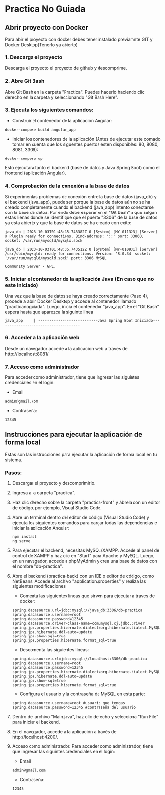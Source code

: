 ﻿# Practica No Guiada
## Abrir proyecto con Docker
Para abir el proyecto con docker debes tener instalado previamnte GIT y Docker Desktop(Tenerlo ya abierto)
### 1. Descarga el proyecto
Descarga el proyecto el proyecto de github y descomprime.

### 2. Abre Git Bash
Abre Git Bash en la carpeta "Practica". Puedes hacerlo haciendo clic derecho en la carpeta y seleccionando "Git Bash Here".

### 3. Ejecuta los siguientes comandos:
- Construir el contenedor de la aplicación Angular:
```
docker-compose build angular_app
```
- Iniciar los contenedores de la aplicación (Antes de ejecutar este comado tomar en cuenta que los siguentes puertos esten disponibles: 80, 8080, 8081, 3306):
```
docker-compose up
```
Esto ejecutará tanto el backend (base de datos y Java Spring Boot) como el frontend (aplicación Angular).

###  4. Comprobación de la conexión a la base de datos
Si experimentas problemas de conexión entre la base de datos (java_db) y el backend (java_app), puede ser porque la base de datos aún no se ha creado completamente cuando el backend (java_app) intento conectarse con la base de datos. Por ende debe esperar en el "Git Bash" a que salgan estas lienas donde se identifique que el puerto "3306" de la base de datos ya esta abierto y que la base de datos se ha creado con exito:
```
java_db | 2023-10-03T01:48:35.743382Z 0 [System] [MY-011323] [Server] X Plugin ready for connections. Bind-address: '::' port: 33060, socket: /var/run/mysqld/mysqlx.sock
```
```
java_db | 2023-10-03T01:48:35.743512Z 0 [System] [MY-010931] [Server] /usr/sbin/mysqld: ready for connections. Version: '8.0.34' socket: '/var/run/mysqld/mysqld.sock' port: 3306 MySQL
```
```
Community Server - GPL.
```

### 5. Iniciar el contenedor de la aplicación Java (En caso que no este iniciado)
Una vez que la base de datos se haya creado correctamente (Paso 4), procede a abrir Docker Desktop y accede al contenedor llamado "practicanoguiada". Luego, inicia el contenedor "java_app". En el "Git Bash" espera hasta que aparezca la siguinte linea 
```
java_app     | ---------------------------Java Spring Boot Iniciado-------------------------------------
```

### 6. Acceder a la aplicación web
Desde un navegador accede a la aplicacion web a traves de http://localhost:8081/

### 7. Acceso como administrador
Para acceder como administrador, tiene que ingresar las siguintes credenciales en el login:
- Email
```
admin@gmail.com
```
- Contraseña:
```
12345
```




## Instrucciones para ejecutar la aplicación de forma local

Estas son las instrucciones para ejecutar la aplicación de forma local en tu sistema.

### Pasos:

1. Descargar el proyecto y descomprimirlo.

2. Ingresa a la carpeta "practica".

3. Haz clic derecho sobre la carpeta "practica-front" y ábrela con un editor de código, por ejemplo, Visual Studio Code.

4. Abre un terminal dentro del editor de código (Visual Studio Code) y ejecuta los siguientes comandos para cargar todas las dependencias e iniciar la aplicación Angular:

   ```
   npm install
   ng serve
   ```
5. Para ejecutar el backend, necesitas MySQL/XAMPP. Accede al panel de control de XAMPP y haz clic en "Start" para Apache y MySQL. Luego, en un navegador, accede a phpMyAdmin y crea una base de datos con el nombre "db-practica".

6. Abre el backend (practica-back) con un IDE o editor de código, como NetBeans. Accede al archivo "application.properties" y realiza las siguientes modificaciones:

    - Comenta las siguientes líneas que sirven para ejecutar a traves de docker:

    ```
    spring.datasource.url=jdbc:mysql://java_db:3306/db-practica
    spring.datasource.username=root
    spring.datasource.password=12345
    spring.datasource.driver-class-name=com.mysql.cj.jdbc.Driver
    spring.jpa.properties.hibernate.dialect=org.hibernate.dialect.MySQL8Dialect
    spring.jpa.hibernate.ddl-auto=update
    spring.jpa.show-sql=true
    spring.jpa.properties.hibernate.format_sql=true
    ```
    - Descomenta las siguientes líneas:

    ```
    spring.datasource.url=jdbc:mysql://localhost:3306/db-practica
    spring.datasource.username=root
    spring.datasource.password=12345
    spring.jpa.properties.hibernate.dialect=org.hibernate.dialect.MySQL8Dialect
    spring.jpa.hibernate.ddl-auto=update
    spring.jpa.show-sql=true
    spring.jpa.properties.hibernate.format_sql=true
    ```
    - Configura el usuario y la contraseña de MySQL en esta parte:
    ```
    spring.datasource.username=root #usuario que tengas
    spring.datasource.password=12345 #contraseña del usuario
    ```
7. Dentro del archivo "Main.java", haz clic derecho y selecciona "Run File" para iniciar el backend.

8. En el navegador, accede a la aplicación a través de http://localhost:4200/.

9. Acceso como administrador. Para acceder como administrador, tiene que ingresar las siguintes credenciales en el login:
    - Email
    ```
    admin@gmail.com
    ```
    - Contraseña:
    ```
    12345
    ```
